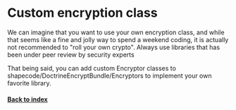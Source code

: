 # Custom encryption class

We can imagine that you want to use your own encryption class, and while that seems like a fine and jolly way to spend a weekend coding, it is actually not recommended to "roll your own crypto". Always use libraries that has been under peer review by security experts

That being said, you can add custom Encryptor classes to shapecode/DoctrineEncryptBundle/Encryptors to implement your own favorite library.

#### [Back to index](https://github.com/shapecode/nya-doctrine-encrypt-bundle/blob/master/Resources/doc/index.md)
